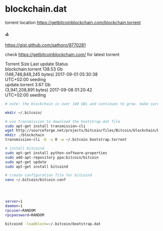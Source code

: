 # blockchain.dat
torrent location https://getbitcoinblockchain.com/blockchain.torrent

⛳️   


https://gist.github.com/sathoro/9770281
     
   
check https://getbitcoinblockchain.com/ for latest torrent    
      
Torrent	Size	Last update	Status     
blockchain.torrent	138.53 Gb      
(148,746,848,245 bytes)	2017-09-01 05:30:38       
UTC+02:00	seeding      
update.torrent	3.67 Gb      
(3,941,208,891 bytes)	2017-09-08 01:20:42          
UTC+02:00	seeding                   


````bash
# note: the blockchain is over 140 GBs and continues to grow. make sure you have adequate storage

mkdir ~/.bitcoin/

# use transmission to download the bootstrap.dat file
sudo apt-get install transmission-cli
wget http://sourceforge.net/projects/bitcoin/files/Bitcoin/blockchain/bootstrap.dat.torrent/download
mkdir ./blockchain
transmission-cli -D -u 0 -w ~/.bitcoin bootstrap.torrent

# install bitcoind
sudo apt-get install python-software-properties
sudo add-apt-repository ppa:bitcoin/bitcoin
sudo apt-get update
sudo apt-get install bitcoind

# create configuration file for bitcoind
nano ~/.bitcoin/bitcoin.conf




server=1
daemon=1
rpcuser=RANDOM
rpcpassword=RANDOM

bitcoind -loadblock=~/.bitcoin/bootstrap.dat

